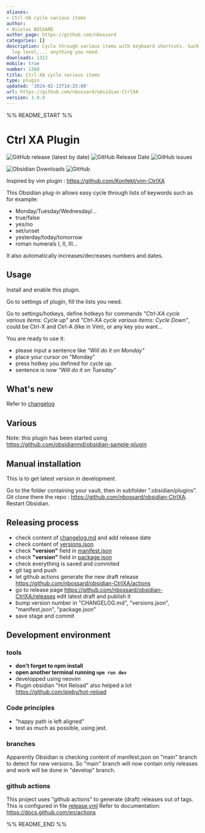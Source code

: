 ```yaml
---
aliases:
- Ctrl-XA cycle various items
author:
- Nicolas BOSSARD
author_page: https://github.com/nbossard
categories: []
description: Cycle through various items with keyboard shortcuts. Such as days, months,
  log level,... anything you need.
downloads: 1312
mobile: true
number: 1360
title: Ctrl-XA cycle various items
type: plugin
updated: '2024-02-13T14:25:00'
url: https://github.com/nbossard/obsidian-CtrlXA
version: 1.0.9
---
```


%% README_START %%

# Ctrl XA Plugin

![GitHub release (latest by date)](https://img.shields.io/github/v/release/nbossard/obsidian-CtrlXA)
![GitHub Release Date](https://img.shields.io/github/release-date/nbossard/obsidian-CtrlXA)
![GitHub issues](https://img.shields.io/github/issues/nbossard/obsidian-CtrlXA)

![Obsidian Downloads](https://img.shields.io/badge/dynamic/json?logo=obsidian&color=blue&label=downloads&query=%24%5B%22ctrl-xa%22%5D.downloads&url=https%3A%2F%2Fraw.githubusercontent.com%2Fobsidianmd%2Fobsidian-releases%2Fmaster%2Fcommunity-plugin-stats.json)
![GitHub](https://img.shields.io/github/license/nbossard/obsidian-CtrlXA)

Inspired by vim plugin : <https://github.com/Konfekt/vim-CtrlXA>

This Obsidian plug-in allows easy cycle through lists of keywords such as for example:

- Monday/Tuesday/Wednesday/...
- true/false
- yes/no
- set/unset
- yesterday/today/tomorrow
- roman numerals I, II, III...

It also automatically increases/decreases numbers and dates.

## Usage

Install and enable this plugin.

Go to settings of plugin, fill the lists you need.

Go to settings/hotkeys,
define hotkeys for commands *"Ctrl-XA cycle various items: Cycle up"*
and *"Ctrl-XA cycle various items: Cycle Down"*,
could be Ctrl-X and Ctrl-A (like in Vim), or any key you want...

You are ready to use it:

- please input a sentence like *"Will do it on Monday"*
- place your cursor on "Monday"
- press hotkey you defined for cycle up.
- sentence is now *"Will do it on Tuesday"*

## What's new

Refer to [changelog](https://github.com/nbossard/obsidian-CtrlXA/blob/master/CHANGELOG.md)

## Various

Note: this plugin has been started using <https://github.com/obsidianmd/obsidian-sample-plugin>

## Manual installation

This is to get latest version in development.

Go to the folder containing your vault, then in subfolder ".obsidian/plugins".
Git clone there the repo : <https://github.com/nbossard/obsidian-CtrlXA>.
Restart Obsidian.

## Releasing process

- check content of [changelog.md](./changelog.md) and add release date
- check content of [versions.json](./versions.json)
- check **"version"** field in [manifest.json](manifest.json)
- check **"version"** field in [package.json](package.json)
- check everything is saved and commited
- git tag and push
- let github actions generate the new draft release <https://github.com/nbossard/obsidian-CtrlXA/actions>
- go to release page <https://github.com/nbossard/obsidian-CtrlXA/releases>
  edit latest draft and publish it
- bump version number in "CHANGELOG.md", "versions.json", "manifest.json", "package.json"
- save stage and commit

## Development environment

### tools

- **don't forget to npm install**
- **open another terminal running `npm run dev`**
- developped using neovim
- Plugin obsidian "Hot Reload" also helped a lot <https://github.com/pjeby/hot-reload>

### Code principles

- "happy path is left aligned"
- test as much as possible, using jest.

### branches

Apparently Obsidian is checking content of manifest.json
on "main" branch to detect for new versions.
So "main" branch will now contain only releases
and work will be done in "develop" branch.

### github actions

This project uses "github actions" to generate (draft) releases out of tags.
This is configured in file [release.yml](./.github/orkflows/release.yml)
Refer to documentation: <https://docs.github.com/en/actions>


%% README_END %%